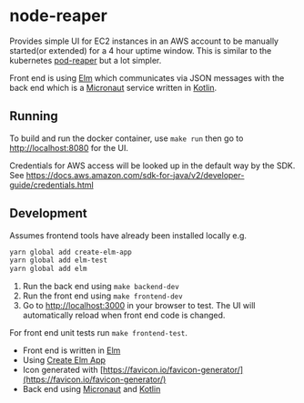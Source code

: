 # node-reaper

Provides simple UI for EC2 instances in an AWS account
to be manually started(or extended) for a 4 hour uptime window. This is
similar to the kubernetes [pod-reaper](https://github.com/sgdan/pod-reaper)
but a lot simpler.

Front end is using [Elm](https://elm-lang.org/) which communicates via
JSON messages with the back end which is a [Micronaut](https://micronaut.io/)
service written in [Kotlin](https://kotlinlang.org/).

## Running

To build and run the docker container, use `make run` then go to
[http://localhost:8080](http://localhost:8080) for the UI.

Credentials for AWS access will be looked up in the default way
by the SDK.
See https://docs.aws.amazon.com/sdk-for-java/v2/developer-guide/credentials.html

## Development

Assumes frontend tools have already been installed locally e.g.

```bash
yarn global add create-elm-app
yarn global add elm-test
yarn global add elm
```

1. Run the back end using `make backend-dev`
2. Run the front end using `make frontend-dev`
4. Go to [http://localhost:3000](http://localhost:3000) in your browser to
   test. The UI will automatically reload when front end code is changed.

For front end unit tests run `make frontend-test`.

- Front end is written in [Elm](https://elm-lang.org/)
- Using [Create Elm App](https://github.com/halfzebra/create-elm-app)
- Icon generated with [https://favicon.io/favicon-generator/](https://favicon.io/favicon-generator/)
- Back end using [Micronaut](https://micronaut.io/) and [Kotlin](https://kotlinlang.org/)
